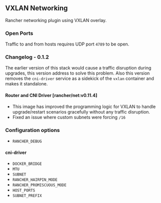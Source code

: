 ## VXLAN Networking

Rancher networking plugin using VXLAN overlay.

### Open Ports

Traffic to and from hosts requires UDP port `4789` to be open.

### Changelog - 0.1.2

The earlier version of this stack would cause a traffic disruption during upgrades, this version address to solve this problem. Also this version removes the `cni-driver` service as a sidekick of the `vxlan` container and makes it standalone.

#### Router and CNI Driver [rancher/net:v0.11.4]
* This image has improved the programming logic for VXLAN to handle upgrade/restart scenarios gracefully without any traffic disruption.
* Fixed an issue where custom subnets were forcing `/16`

### Configuration options
* `RANCHER_DEBUG`

#### cni-driver

* `DOCKER_BRIDGE`
* `MTU`
* `SUBNET`
* `RANCHER_HAIRPIN_MODE`
* `RANCHER_PROMISCUOUS_MODE`
* `HOST_PORTS`
* `SUBNET_PREFIX`

